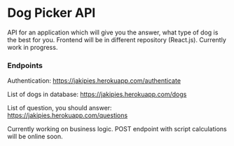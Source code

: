 # Dog Picker API

API for an application which will give you the answer, what type of dog is the best for you. Frontend will be in different repository (React.js). Currently work in progress.

### Endpoints
Authentication:
https://jakipies.herokuapp.com/authenticate

List of dogs in database:
https://jakipies.herokuapp.com/dogs

List of question, you should answer:
https://jakipies.herokuapp.com/questions

Currently working on business logic.
POST endpoint with script calculations will be online soon.
